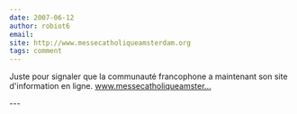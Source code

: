 ```yaml
---
date: 2007-06-12
author: robiot6
email: 
site: http://www.messecatholiqueamsterdam.org
tags: comment
---
```


<p>Juste pour signaler que la communauté francophone a maintenant son site d'information en ligne. <a href="http://www.messecatholiqueamsterdam.org" title="http://www.messecatholiqueamsterdam.org" rel="nofollow">www.messecatholiqueamster...</a><br />
</p>
---